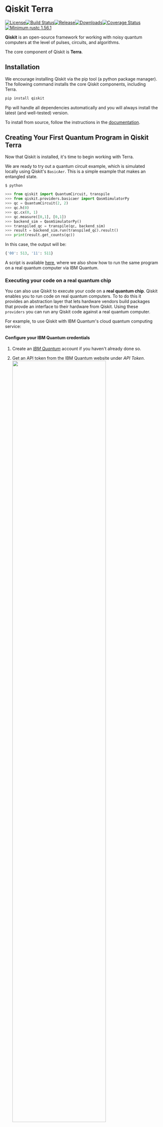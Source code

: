# Qiskit Terra
[![License](https://img.shields.io/github/license/Qiskit/qiskit-terra.svg?style=popout-square)](https://opensource.org/licenses/Apache-2.0)<!--- long-description-skip-begin -->[![Build Status](https://img.shields.io/travis/com/Qiskit/qiskit-terra/master.svg?style=popout-square)](https://travis-ci.com/Qiskit/qiskit-terra)[![Release](https://img.shields.io/github/release/Qiskit/qiskit-terra.svg?style=popout-square)](https://github.com/Qiskit/qiskit-terra/releases)[![Downloads](https://img.shields.io/pypi/dm/qiskit-terra.svg?style=popout-square)](https://pypi.org/project/qiskit-terra/)[![Coverage Status](https://coveralls.io/repos/github/Qiskit/qiskit-terra/badge.svg?branch=main)](https://coveralls.io/github/Qiskit/qiskit-terra?branch=main)[![Minimum rustc 1.56.1](https://img.shields.io/badge/rustc-1.56.1+-blue.svg)](https://rust-lang.github.io/rfcs/2495-min-rust-version.html)<!--- long-description-skip-end -->

**Qiskit** is an open-source framework for working with noisy quantum computers at the level of pulses, circuits, and algorithms.

The core component of Qiskit is **Terra**.

## Installation

We encourage installing Qiskit via the pip tool (a python package manager). The following command installs the core Qiskit components, including Terra.

```bash
pip install qiskit
```

Pip will handle all dependencies automatically and you will always install the latest (and well-tested) version.

To install from source, follow the instructions in the [documentation](https://qiskit.org/documentation/contributing_to_qiskit.html#install-install-from-source-label).

## Creating Your First Quantum Program in Qiskit Terra

Now that Qiskit is installed, it's time to begin working with Terra.

We are ready to try out a quantum circuit example, which is simulated locally using Qiskit's `BasicAer`. This is a simple example that makes an entangled state.

```
$ python
```

```python
>>> from qiskit import QuantumCircuit, transpile
>>> from qiskit.providers.basicaer import QasmSimulatorPy
>>> qc = QuantumCircuit(2, 2)
>>> qc.h(0)
>>> qc.cx(0, 1)
>>> qc.measure([0,1], [0,1])
>>> backend_sim = QasmSimulatorPy()
>>> transpiled_qc = transpile(qc, backend_sim)
>>> result = backend_sim.run(transpiled_qc).result()
>>> print(result.get_counts(qc))
```

In this case, the output will be:

```python
{'00': 513, '11': 511}
```

A script is available [here](examples/python/ibmq/hello_quantum.py), where we also show how to run the same program on a real quantum computer via IBM Quantum.

### Executing your code on a real quantum chip

You can also use Qiskit to execute your code on a
**real quantum chip**.
Qiskit enables you to run code on real quantum computers. To to do this it provides an abstraction
layer that lets hardware vendors build packages that provde an interface to their hardware from Qiskit.
Using these ``providers`` you can run any Qiskit code against a real quantum computer.

For example, to use Qiskit with IBM Quantum's cloud quantum computing service:

#### Configure your IBM Quantum credentials

1. Create an _[IBM Quantum](https://quantum-computing.ibm.com)_ account if you haven't already done so.

2. Get an API token from the IBM Quantum website under _API Token_.  
<a href="https://user-images.githubusercontent.com/766693/189518233-fa463e4d-08b8-4a0f-b61c-5d5e978acd8b.png"><img src="https://user-images.githubusercontent.com/766693/189518233-fa463e4d-08b8-4a0f-b61c-5d5e978acd8b.png" width="80%"/></a>

3. Take your token from step 2, here called `MY_API_TOKEN`, and run:

   ```python
   >>> from qiskit import IBMQ
   >>> IBMQ.save_account('MY_API_TOKEN')
    ```

After calling `IBMQ.save_account()`, your credentials will be stored persistently in a file.
Once they are stored, at any point in the future you can load and use them
in your program simply via:

```python
>>> from qiskit import IBMQ
>>> IBMQ.load_account()
```

Those who do not want to save their credentials in a persistent file should use instead:

```python
>>> from qiskit import IBMQ
>>> IBMQ.enable_account('MY_API_TOKEN')
```

and the token will only be active for the session. For examples using Terra with real
devices we have provided a set of examples in **examples/python** and we suggest starting with [using_qiskit_terra_level_0.py](examples/python/using_qiskit_terra_level_0.py) and working up in
the levels.

## Contribution Guidelines

If you'd like to contribute to Qiskit Terra, please take a look at our
[contribution guidelines](CONTRIBUTING.md). This project adheres to Qiskit's [code of conduct](CODE_OF_CONDUCT.md). By participating, you are expected to uphold this code.

We use [GitHub issues](https://github.com/Qiskit/qiskit-terra/issues) for tracking requests and bugs. Please
[join the Qiskit Slack community](https://ibm.co/joinqiskitslack)
and use our [Qiskit Slack channel](https://qiskit.slack.com) for discussion and simple questions.
For questions that are more suited for a forum we use the `qiskit` tag in the [Stack Exchange](https://quantumcomputing.stackexchange.com/questions/tagged/qiskit).

## Next Steps

Now you're set up and ready to check out some of the other examples from our
[Qiskit Tutorials](https://github.com/Qiskit/qiskit-tutorials) repository.

## Authors and Citation

Qiskit Terra is the work of [many people](https://github.com/Qiskit/qiskit-terra/graphs/contributors) who contribute
to the project at different levels. If you use Qiskit, please cite as per the included [BibTeX file](https://github.com/Qiskit/qiskit/blob/master/Qiskit.bib).

## Changelog and Release Notes

The changelog for a particular release is dynamically generated and gets
written to the release page on Github for each release. For example, you can
find the page for the `0.9.0` release here:

https://github.com/Qiskit/qiskit-terra/releases/tag/0.9.0

The changelog for the current release can be found in the releases tab:
[![Releases](https://img.shields.io/github/release/Qiskit/qiskit-terra.svg?style=popout-square)](https://github.com/Qiskit/qiskit-terra/releases)
The changelog provides a quick overview of notable changes for a given
release.

Additionally, as part of each release detailed release notes are written to
document in detail what has changed as part of a release. This includes any
documentation on potential breaking changes on upgrade and new features.
For example, you can find the release notes for the `0.9.0` release in the
Qiskit documentation here:

https://qiskit.org/documentation/release_notes.html#terra-0-9

## License

[Apache License 2.0](LICENSE.txt)
